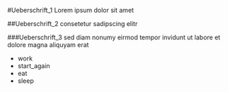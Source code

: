 #Ueberschrift_1
Lorem ipsum dolor sit amet

##Ueberschrift_2
consetetur sadipscing elitr

###Ueberschrift_3
sed diam nonumy eirmod tempor invidunt ut labore et dolore magna aliquyam erat

* work
* start_again
* eat
* sleep
